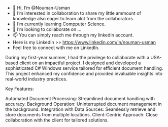 - 👋 Hi, I’m @Nouman-Usman
- 👀 I’m interested in collaboration to share my little ammount of knowledge also eager to learn alot from the collaborators.
- 🌱 I’m currently learning Compputer Science.
- 💞️ I’m looking to collaborate on ...
- 📫 You can simply reach me through my linkedIn account.
- Here is my LinkedIn >> https://www.linkedin.com/in/nouman-usman
- Feel free to connect with me on LinkedIn.

<!---
Nouman-Usman/Nouman-Usman is a ✨ special ✨ repository because its `README.md` (this file) appears on your GitHub profile.
You can click the Preview link to take a look at your changes.
--->
During my first-year summer, I had the privilege to collaborate with a USA-based client on an impactful project. I designed and developed a sophisticated C# Windows service tailored for efficient document handling. This project enhanced my confidence and provided invaluable insights into real-world industry practices.

Key Features:

Automated Document Processing: Streamlined document handling with accuracy.
Background Operation: Uninterrupted document management in the background.
Integration with Data Sources: Seamlessly retrieve and store documents from multiple locations.
Client-Centric Approach: Close collaboration with the client for tailored solutions.
